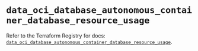 # `data_oci_database_autonomous_container_database_resource_usage`

Refer to the Terraform Registry for docs: [`data_oci_database_autonomous_container_database_resource_usage`](https://registry.terraform.io/providers/hashicorp/oci/7.19.0/docs/data-sources/database_autonomous_container_database_resource_usage).
